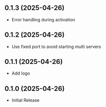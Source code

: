 ## 0.1.3 (2025-04-26)
* Error handling during activation 

## 0.1.2 (2025-04-26)
* Use fixed port to avoid starting multi servers 

## 0.1.1 (2025-04-26)
* Add logo

## 0.1.0 (2025-04-26)
* Initial Release